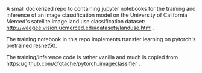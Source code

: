 A small dockerized repo to containing jupyter notebooks for the training and inference of an image classification model on the University of California Merced's satellite image land use classification dataset: http://weegee.vision.ucmerced.edu/datasets/landuse.html .

The training notebook in this repo implements transfer learning on pytorch's pretrained resnet50.

The training/inference code is rather vanilla and much is copied from https://github.com/cfotache/pytorch_imageclassifier .

